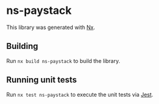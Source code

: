# ns-paystack

This library was generated with [Nx](https://nx.dev).

## Building

Run `nx build ns-paystack` to build the library.

## Running unit tests

Run `nx test ns-paystack` to execute the unit tests via [Jest](https://jestjs.io).
